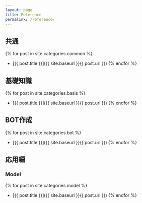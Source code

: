 ```yaml
---
layout: page
title: Reference
permalink: /reference/
---
```

## 共通
{% for post in site.categories.common %}
- [{{ post.title }}]({{ site.baseurl }}{{ post.url }})
{% endfor %}

## 基礎知識
{% for post in site.categories.basis %}
- [{{ post.title }}]({{ site.baseurl }}{{ post.url }})
{% endfor %}

## BOT作成
{% for post in site.categories.bot %}
- [{{ post.title }}]({{ site.baseurl }}{{ post.url }})
{% endfor %}

## 応用編

### Model

{% for post in site.categories.model %}
- [{{ post.title }}]({{ site.baseurl }}{{ post.url }})
{% endfor %}


